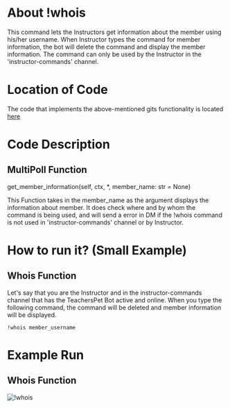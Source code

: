# About !whois
This command lets the Instructors get information about the member using his/her username. When Instructor types the command for member information, 
the bot will delete the command and display the member information. The command can only be used by the Instructor in the 'instructor-commands' channel.

# Location of Code
The code that implements the above-mentioned gits functionality is located [here](https://github.com/War-Keeper/TeachersPetBot/blob/main/cogs/polling.py)

# Code Description
## MultiPoll Function

get_member_information(self, ctx, *, member_name: str = None)

This Function takes in the member_name as the argument displays the information about member. 
It does check where and by whom the command is being used, and will send a error in DM if the !whois command is not used in 'instructor-commands' channel or by Instructor.

# How to run it? (Small Example)
## Whois Function
Let's say that you are the Instructor and in the instructor-commands channel that has the TeachersPet Bot active and online. 
When you type the following command, the command will be deleted and member information will be displayed.
```
!whois member_username
```

# Example Run
## Whois Function
![!whois](https://github.com/War-Keeper/TeachersPetBot/blob/main/images/gifs/polling/whois.gif)